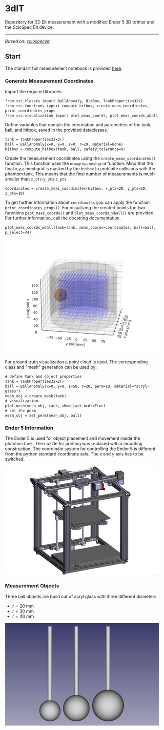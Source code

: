 # 3dIT
Repository for 3D Eit measurement with a modified Ender 5 3D printer and the ScioSpec Eit device.

___

_Based on: [sciospeceit](https://github.com/JacobTh98/sciospeceit)_

## Start

The standart full measurement notebook is provided [here](measurement.ipynb).

### Generate Measurement Coordinates

Import the required libraries:

    from src.classes import BallAnomaly, HitBox, TankProperties32x2
    from src.functions import compute_hitbox, create_meas_coordinates, print_coordinates_props
    from src.visualization import plot_meas_coords, plot_meas_coords_wball

Define variables that contain the information and parameters of the tank, ball, and hitbox, saved in the provided dataclasses.

    tank = TankProperties32x2()
    ball = BallAnomaly(x=0, y=0, z=0, r=20, material=None)
    hitbox = compute_hitbox(tank, ball, safety_tolerance=0)

Create the measurement coordinates using the `create_meas_coordinates()` function. 
This function uses the `numpy` `np.meshgrid` function. Mind that the final x,y,z meshgrid is masked by the `hitbox` to prohibite collisions with the phantom tank. 
This means that the final number of measurements is much smaller than `x_pts`$\cdot$`y_pts`$\cdot$`z_pts`

    coordinates = create_meas_coordinates(hitbox, x_pts=20, y_pts=20, z_pts=10)

To get further information about `coordinates` you can apply the function `print_coordinates_props()`.
For visualizing the created points the two functions `plot_meas_coords()` and `plot_meas_coords_wball()` are provided. For further information, call the docstring documentation.

    plot_meas_coords_wball(tank=tank, meas_coords=coordinates, ball=ball, p_select=34)

![plot_meas_coords_wball](images/plot_meas_coords_wball.png)

For ground truth visualization a point cloud is used. The corresponding class and "mesh" generation can be used by:

    # define tank and object properties
    tank = TankProperties32x2()
    ball = BallAnomaly(x=0, y=0, z=50, r=20, perm=10, material="acryl-glass")
    mesh_obj = create_mesh(tank)
    # visualization
    plot_mesh(mesh_obj, tank, show_tank_brdr=True)
    # set the perm
    mesh_obj = set_perm(mesh_obj, ball)

### Ender 5 Information

The Ender 5 is used for object placement and movement inside the phantom tank. The nozzle for printing was replaced with a mounting construction.
The coordinate system for controlling the Ender 5 is different from the python standard coordinate axis. The $x$ and $y$ axis has to be switched.

![Ender5](images/ender.png)

### Measurement Objects

Three ball objects are build out of acryl glass with three different diameters

- $r=20$ mm
- $r=30$ mm
- $r=40$ mm

![r20_r25_r30_mm.png](images/r20_r25_r30_mm.png)